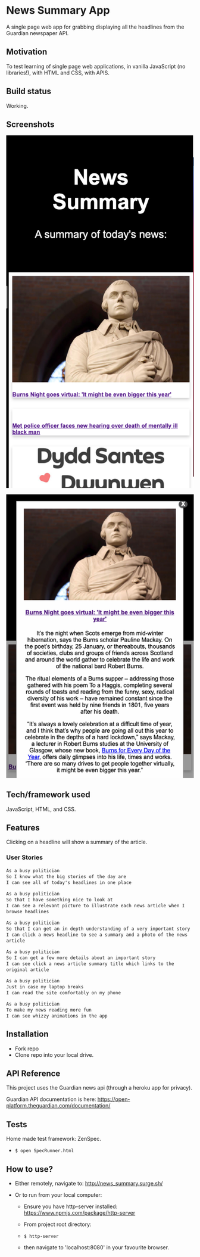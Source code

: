 # News Summary App
A single page web app for grabbing displaying all the headlines from the Guardian newspaper API.

## Motivation
To test learning of single page web applications, in vanilla JavaScript (no libraries!), with HTML and CSS, with APIS.

## Build status
Working.

## Screenshots
![Home Page](https://github.com/chriswhitehouse/news-summary-challenge/blob/master/screenshots/Screenshot%202021-01-24%20at%2021.58.19.png)

![Summary Page](https://github.com/chriswhitehouse/news-summary-challenge/blob/master/screenshots/Screenshot%202021-01-24%20at%2021.58.41.png)

## Tech/framework used
JavaScript, HTML, and CSS.

## Features
Clicking on a headline will show a summary of the article.

### User Stories
```
As a busy politician
So I know what the big stories of the day are
I can see all of today's headlines in one place
```

```
As a busy politician
So that I have something nice to look at
I can see a relevant picture to illustrate each news article when I browse headlines
```

```
As a busy politician
So that I can get an in depth understanding of a very important story
I can click a news headline to see a summary and a photo of the news article
```

```
As a busy politician
So I can get a few more details about an important story
I can see click a news article summary title which links to the original article
```

```
As a busy politician
Just in case my laptop breaks
I can read the site comfortably on my phone
```

```
As a busy politician
To make my news reading more fun
I can see whizzy animations in the app
```

## Installation

* Fork repo
* Clone repo into your local drive.

## API Reference
This project uses the Guardian news api (through a heroku app for privacy).

Guardian API documentation is here: https://open-platform.theguardian.com/documentation/

## Tests
Home made test framework: ZenSpec.

* `$ open SpecRunner.html`

## How to use?
* Either remotely, navigate to: http://news_summary.surge.sh/

* Or to run from your local computer:

    - Ensure you have http-server installed: https://www.npmjs.com/package/http-server

    - From project root directory:

    - `$ http-server`
    - then navigate to 'localhost:8080' in your favourite browser.
